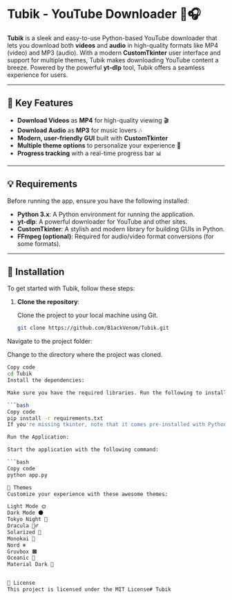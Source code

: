 # **Tubik - YouTube Downloader** 🎥🎧

**Tubik** is a sleek and easy-to-use Python-based YouTube downloader that lets you download both **videos** and **audio** in high-quality formats like MP4 (video) and MP3 (audio). With a modern **CustomTkinter** user interface and support for multiple themes, Tubik makes downloading YouTube content a breeze. Powered by the powerful **yt-dlp** tool, Tubik offers a seamless experience for users.

---

## 🌟 **Key Features**

- **Download Videos** as **MP4** for high-quality viewing 🎬
- **Download Audio** as **MP3** for music lovers 🎶
- **Modern, user-friendly GUI** built with **CustomTkinter**
- **Multiple theme options** to personalize your experience 🎨
- **Progress tracking** with a real-time progress bar 📊

---

## 💡 **Requirements**

Before running the app, ensure you have the following installed:

- **Python 3.x**: A Python environment for running the application.
- **yt-dlp**: A powerful downloader for YouTube and other sites.
- **CustomTkinter**: A stylish and modern library for building GUIs in Python.
- **FFmpeg (optional)**: Required for audio/video format conversions (for some formats).

---

## 🚀 **Installation**

To get started with Tubik, follow these steps:

1. **Clone the repository**:
   
   Clone the project to your local machine using Git.

   ```bash
   git clone https://github.com/B1ackVenom/Tubik.git

Navigate to the project folder:

Change to the directory where the project was cloned.

```bash
Copy code
cd Tubik
Install the dependencies:

Make sure you have the required libraries. Run the following to install them using pip.

```bash
Copy code
pip install -r requirements.txt
If you're missing tkinter, note that it comes pre-installed with Python, so there's no need to install it separately.

Run the Application:

Start the application with the following command:

```bash
Copy code
python app.py

🎨 Themes
Customize your experience with these awesome themes:

Light Mode 🌞
Dark Mode 🌑
Tokyo Night 🌃
Dracula 🧛‍♂️
Solarized 🌻
Monokai 🌈
Nord ❄️
Gruvbox 🟫
Oceanic 🌊
Material Dark 🌙


📄 License
This project is licensed under the MIT License#   T u b i k  
 